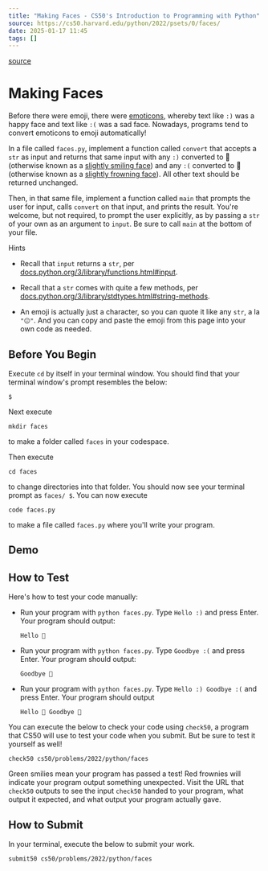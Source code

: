 ```yaml
---
title: "Making Faces - CS50's Introduction to Programming with Python"
source: https://cs50.harvard.edu/python/2022/psets/0/faces/
date: 2025-01-17 11:45
tags: []
---
```



[source](https://cs50.harvard.edu/python/2022/psets/0/faces/)

# Making Faces

Before there were emoji, there were [emoticons][1], whereby text like `:)` was a happy face and text like `:(` was a sad face. Nowadays, programs tend to convert emoticons to emoji automatically!

  [1]: https://en.wikipedia.org/wiki/List_of_emoticons

In a file called `faces.py`, implement a function called `convert` that accepts a `str` as input and returns that same input with any `:)` converted to 🙂 (otherwise known as a [slightly smiling face][2]) and any `:(` converted to 🙁 (otherwise known as a [slightly frowning face][3]). All other text should be returned unchanged.

  [2]: https://emojipedia.org/slightly-smiling-face/
  [3]: https://emojipedia.org/slightly-frowning-face/

Then, in that same file, implement a function called `main` that prompts the user for input, calls `convert` on that input, and prints the result. You're welcome, but not required, to prompt the user explicitly, as by passing a `str` of your own as an argument to `input`. Be sure to call `main` at the bottom of your file.

Hints

- Recall that `input` returns a `str`, per [docs.python.org/3/library/functions.html#input][4].
- Recall that a `str` comes with quite a few methods, per [docs.python.org/3/library/stdtypes.html#string-methods][5].
- An emoji is actually just a character, so you can quote it like any `str`, a la `"😐"`. And you can copy and paste the emoji from this page into your own code as needed.

  [4]: https://docs.python.org/3/library/functions.html#input
  [5]: https://docs.python.org/3/library/stdtypes.html#string-methods

## Before You Begin

Execute `cd` by itself in your terminal window. You should find that your terminal window's prompt resembles the below:

    $

Next execute

    mkdir faces

to make a folder called `faces` in your codespace.

Then execute

    cd faces

to change directories into that folder. You should now see your terminal prompt as `faces/ $`. You can now execute

    code faces.py

to make a file called `faces.py` where you'll write your program.

## Demo

## How to Test

Here's how to test your code manually:

- Run your program with `python faces.py`. Type `Hello :)` and press Enter. Your program should output:


      Hello 🙂


- Run your program with `python faces.py`. Type `Goodbye :(` and press Enter. Your program should output:


      Goodbye 🙁


- Run your program with `python faces.py`. Type `Hello :) Goodbye :(` and press Enter. Your program should output


      Hello 🙂 Goodbye 🙁


You can execute the below to check your code using `check50`, a program that CS50 will use to test your code when you submit. But be sure to test it yourself as well!

    check50 cs50/problems/2022/python/faces

Green smilies mean your program has passed a test! Red frownies will indicate your program output something unexpected. Visit the URL that `check50` outputs to see the input `check50` handed to your program, what output it expected, and what output your program actually gave.

## How to Submit

In your terminal, execute the below to submit your work.

    submit50 cs50/problems/2022/python/faces